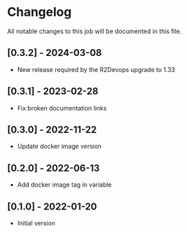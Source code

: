 # Changelog
All notable changes to this job will be documented in this file.

## [0.3.2] - 2024-03-08
* New release required by the R2Devops upgrade to 1.33

## [0.3.1] - 2023-02-28
* Fix broken documentation links

## [0.3.0] - 2022-11-22
* Update docker image version

## [0.2.0] - 2022-06-13
* Add docker image tag in variable 

## [0.1.0] - 2022-01-20
* Initial version